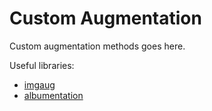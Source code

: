 # Custom Augmentation

Custom augmentation methods goes here.

Useful libraries:
- [imgaug](https://github.com/aleju/imgaug)
- [albumentation](https://github.com/albumentations-team/albumentations/)